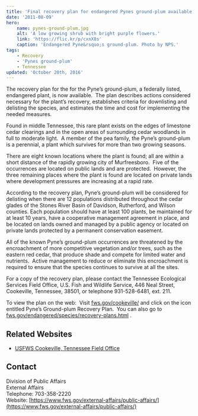 ```yaml
---
title: 'Final recovery plan for endangered Pynes ground-plum available'
date: '2011-08-09'
hero:
    name: pynes-ground-plum.jpg
    alt: 'A low growing shrub with bright purple flowers.'
    link: 'https://flic.kr/p/cxnX8s'
    caption: 'Endangered Pyne&rsquo;s ground-plum. Photo by NPS.'
tags:
    - Recovery
    - 'Pynes ground-plum'
    - Tennessee
updated: 'October 20th, 2016'
---
```


The recovery plan for the for the Pyne’s ground-plum, a federally listed, endangered plant, is now available.  The plan describes actions considered necessary for the plant’s recovery, establishes criteria for downlisting and delisting the species, and estimates the time and cost for implementing the needed measures. 

Found in middle Tennessee, this rare plant exists on the edges of limestone cedar clearings and in the open areas of surrounding cedar woodlands in full to moderate light.  A member of the pea family, the Pyne’s ground-plum is a perennial, a plant which survives for more than two growing seasons.

There are eight known locations where the plant is found; all are within a short distance of the rapidly growing city of Murfreesboro.  Five of the occurrences are located on public lands and are protected.  However, the three remaining places where the plant is found are located on private lands where development pressures are increasing at a rapid rate.

According to the recovery plan, Pyne’s ground-plum will be considered for delisting when there are 12 populations distributed throughout the cedar glades of the Stones River Basin of Davidson, Rutherford, and Wilson counties. Each population should have at least 100 plants, be maintained for at least 10 years, have a cooperative management agreement in place, and be located on lands owned and managed by a public agency or located on private lands protected by a permanent conservation easement.   

All of the known Pyne’s ground-plum occurrences are threatened by the encroachment of more competitive vegetation and/or trees, such as the eastern red cedar, that produce shade and compete for limited water and nutrients.  Active management to reduce or eliminate this encroachment is required to ensure that the species continues to survive at all the sites.

For a copy of the recovery plan, please contact the Tennessee Ecological Services Field Office, U.S. Fish and Wildlife Service, 446 Neal Street, Cookeville, Tennessee, 38501, or telephone 931-528-6481, ext. 211.

To view the plan on the web:  Visit [fws.gov/cookeville/](http://www.fws.gov/cookeville/) and click on the icon entitled Pyne’s Ground-plum Recovery Plan.  You can also go to [fws.gov/endangered/species/recovery-plans.html](http://www.fws.gov/endangered/species/recovery-plans.html) .

## Related Websites

- [USFWS Cookeville, Tennessee Field Office](http://www.fws.gov/cookeville/)

## Contact

Division of Public Affairs  
External Affairs  
Telephone: 703-358-2220  
Website: [https://www.fws.gov/external-affairs/public-affairs/](https://www.fws.gov/external-affairs/public-affairs/)
